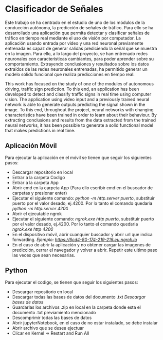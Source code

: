 # Clasificador de Señales
Este trabajo se ha centrado en el estudio de uno de los módulos de la conducción autónoma, la predicción de señales de 
tráfico. Para ello se ha desarrollado una aplicación que permita detectar y clasificar señales de tráfico en tiempo real mediante 
el uso de visión por computador. La aplicación usando entrada por video y una red neuronal previamente entrenada es capaz 
de generar salidas prediciendo la señal que se muestra en la imagen.
Para ello, a lo largo del proyecto, se han entrenado redes neuronales con características cambiantes, para poder aprender 
sobre su comportamiento. Extrayendo conclusiones y resultados sobre los datos extraídos de las redes neuronales 
entrenadas, ha permitido generar un modelo sólido funcional que realiza predicciones en tiempo real.

This work has focused on the study of one of the modules of autonomous driving, traffic sign prediction. To this end, an  application has been developed to detect and classify traffic signs in real time using computer vision. The application using video input and a previously trained neural network is able to generate outputs predicting the signal shown in the image. To this end, throughout the project, neural networks with changing characteristics have been trained in order to learn about their  behaviour. By extracting conclusions and results from the data extracted from the trained neural networks, it has been possible  to generate a solid functional model that makes predictions in real time.

## Aplicación Móvil
Para ejecutar la aplicación en el móvil se tienen que seguir los siguientes pasos:
* Descargar repositorio en local
* Entrar a la carpeta Codigo
* Entrar a la carpeta App
* Abrir cmd en la carpeta App (Para ello escribir cmd en el buscador de carpetas y presionar enter)
* Ejecutar el siguiente comando: *python -m http.server puerto*, substituir puerto por el valor desado, ej.4200. Por lo tanto el comando quedaria *python -m http.server 4200*
* Abrir el ejecutable ngrok
* Ejecutar el siguiente comando: *ngrok.exe http puerto*, substituir puerto por el valor desado, ej.4200. Por lo tanto el comando quedaria *ngrok.exe http 4200*
* En el dispositivo móvil, abrir cuanquier buscador y abrir url que indica forwarding. *Ejemplo: https://6cd4-80-174-219-216.eu.ngrok.io*
* En el caso de abrir la aplicación y no obtener cargar las imagenes de predicción, cerrar el navegador y volver a abrir. Repetir este ultimo paso las veces que sean necesarias.  

## Python
Para ejecutar el codigo, se tienen que seguir los siguientes pasos:
* Descargar repositorio en local
* Descargar todas las bases de datos del documento .txt *Descargar bases de datos*
* Guardarlas los archivos .zip en local en la carpeta donde esta el documento .txt previamiento mencionado
* Descomprimir todas las bases de datos
* Abrir jupyterNotebook, en el caso de no estar instalado, se debe instalar
* Abrir archivo que se desea ejectuar
* Clicar en Kernel => Restart and Run All
